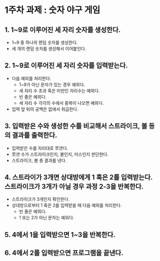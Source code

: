 # 1주차 과제 : 숫자 야구 게임

## 1. 1~9로 이루어진 세 자리 숫자를 생성한다.
- 1~9 중 하나의 랜덤 숫자를 생성한다.
- 세 개의 랜덤 숫자를 생성해서 이어붙인다.

## 2. 1~9로 이루어진 세 자리 숫자를 입력받는다.
- 다음 예외를 처리한다.
    - 1~9가 아닌 문자가 있는 경우 예외다.
    - 세 자리 수 초과 혹은 미만인 자리수는 예외다.
    - 빈 줄은 예외다.
    - 세 자리 수 각각의 수에서 중복이 나오면 예외다.
- 입력 앞 뒤의 공백은 없애서 취급한다.


## 3. 입력받은 수와 생성한 수를 비교해서 스트라이크, 볼 등의 결과를 출력한다.
- 입력받은 수를 자리대로 쪼갠다.
- 쪼갠 수가 스트라이크인지, 볼인지, 미스인지 판단한다.
- 스트라이크, 볼 총 결과를 낸다.


## 4. 스트라이가 3개면 상대방에게 1 혹은 2를 입력받는다. 스트라이크가 3개가 아닐 경우 과정 2-3을 반복한다.
- 스트라이크가 3개인지 확인한다.
- 상대방으로부터 1 혹은 2를 입력받을 때 다음 예외를 처리한다.
    - 빈 줄은 예외다.
    - 1 또는 2가 아닌 문자는 예외다.


## 5. 4에서 1을 입력받으면 1~3을 반복한다.


## 6. 4에서 2를 입력받으면 프로그램을 끝낸다.